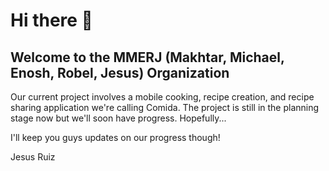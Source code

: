 # Hi there 👋
## Welcome to the MMERJ (Makhtar, Michael, Enosh, Robel, Jesus) Organization

Our current project involves a mobile cooking, recipe creation, and recipe sharing application we're calling Comida. The project is still in the planning stage now but we'll soon have progress. Hopefully...

I'll keep you guys updates on our progress though!

Jesus Ruiz

<!--

**Here are some ideas to get you started:**

🙋‍♀️ A short introduction - what is your organization all about?
🌈 Contribution guidelines - how can the community get involved?
👩‍💻 Useful resources - where can the community find your docs? Is there anything else the community should know?
🍿 Fun facts - what does your team eat for breakfast?
🧙 Remember, you can do mighty things with the power of [Markdown](https://docs.github.com/github/writing-on-github/getting-started-with-writing-and-formatting-on-github/basic-writing-and-formatting-syntax)
-->
